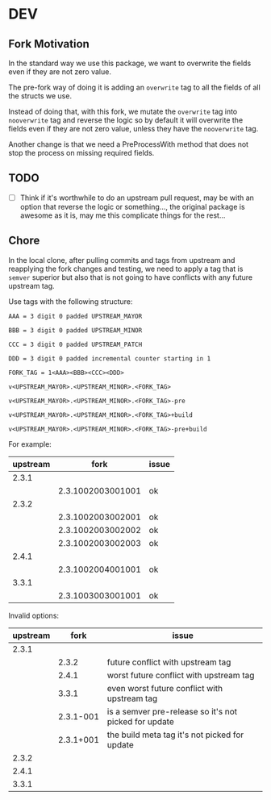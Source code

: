 # DEV

## Fork Motivation

In the standard way we use this package, we want to overwrite the fields even if they are not zero value.

The pre-fork way of doing it is adding an `overwrite` tag to all the fields of all the structs we use.

Instead of doing that, with this fork, we mutate the `overwrite` tag into `nooverwrite` tag and reverse the logic so by default it will overwrite the fields even if they are not zero value, unless they have the `nooverwrite` tag.

Another change is that we need a PreProcessWith method that does not stop the process on missing required fields.

## TODO

* [ ] Think if it's worthwhile to do an upstream pull request, may be with an option that reverse the logic or something..., the original package is awesome as it is, may me this complicate things for the rest...

## Chore

In the local clone, after pulling commits and tags from upstream and reapplying the fork changes and testing, we need to apply a tag that is `semver` superior but also that is not going to have conflicts with any future upstream tag.

Use tags with the following structure:

```text
AAA = 3 digit 0 padded UPSTREAM_MAYOR

BBB = 3 digit 0 padded UPSTREAM_MINOR

CCC = 3 digit 0 padded UPSTREAM_PATCH

DDD = 3 digit 0 padded incremental counter starting in 1

FORK_TAG = 1<AAA><BBB><CCC><DDD>

v<UPSTREAM_MAYOR>.<UPSTREAM_MINOR>.<FORK_TAG>

v<UPSTREAM_MAYOR>.<UPSTREAM_MINOR>.<FORK_TAG>-pre

v<UPSTREAM_MAYOR>.<UPSTREAM_MINOR>.<FORK_TAG>+build

v<UPSTREAM_MAYOR>.<UPSTREAM_MINOR>.<FORK_TAG>-pre+build
```

For example:

| upstream | fork              | issue |
| -------- | ----------------- | ----- |
| 2.3.1    |                   |       |
|          | 2.3.1002003001001 | ok    |
| 2.3.2    |                   |       |
|          | 2.3.1002003002001 | ok    |
|          | 2.3.1002003002002 | ok    |
|          | 2.3.1002003002003 | ok    |
| 2.4.1    |                   |       |
|          | 2.3.1002004001001 | ok    |
| 3.3.1    |                   |       |
|          | 2.3.1003003001001 | ok    |

Invalid options:

| upstream | fork      | issue                                                 |
| -------- | --------- | ----------------------------------------------------- |
| 2.3.1    |           |                                                       |
|          | 2.3.2     | future conflict with upstream tag                     |
|          | 2.4.1     | worst future conflict with upstream tag               |
|          | 3.3.1     | even worst future conflict with upstream tag          |
|          | 2.3.1-001 | is a semver pre-release so it's not picked for update |
|          | 2.3.1+001 | the build meta tag it's not picked for update         |
| 2.3.2    |           |                                                       |
| 2.4.1    |           |                                                       |
| 3.3.1    |           |                                                       |
